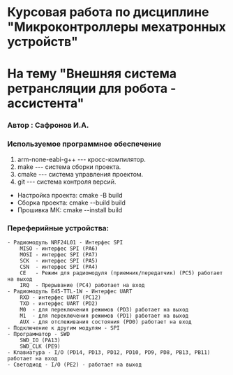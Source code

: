 # Курсовая работа по дисциплине "Микроконтроллеры мехатронных устройств"
# На тему "Внешняя система ретрансляции для робота - ассистента"
### Автор : Сафронов И.А.

### Используемое программное обеспечение

1. arm-none-eabi-g++ --- кросс-компилятор.
1. make --- система сборки проекта.
1. cmake --- система управления проектом.
1. git --- система контроля версий.

- Настройка проекта: 
    cmake -B build
- Сборка проекта:
    cmake --build build     
- Прошивка МК:
    cmake --install build 

### Переферийные устройства:
    - Радиомодуль NRF24L01 - Интерфес SPI
        MISO - интерфес SPI (PA6)
        MOSI - интерфес SPI (PA7)
        SCK  - интерфес SPI (PA5)
        CSN  - интерфес SPI (PA4)
        CE   - Режим для радиомодуля (приемник/передатчик) (PC5) работает на выход
        IRQ  - Прерывание (PC4) работает на вход
    - Радиомодуль E45-TTL-1W - Интерфес UART
        RXD - интерфес UART (PC12)
        TXD - интерфес UART (PD2)
        M0  - для переключения режимов (PD3) работает на выход
        M1  - для переключения режимов (PD1) работает на выход
        AUX - для отслеживания состояния (PD0) работает на вход
    - Подключение к другим модулям - SPI
    - Программатор - SWD 
        SWD_IO (PA13)
        SWD_CLK (PE9)
    - Клавиатура - I/O (PD14, PD13, PD12, PD10, PD9, PD8, PB13, PB11) работает на вход 
    - Светодиод - I/O (PE2) - работает на выход
